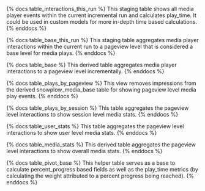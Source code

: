 {% docs table_interactions_this_run %}
This staging table shows all media player events within the current incremental run and calculates play_time. It could be used in custom models for more in-depth time based calculations.
{% enddocs %}

{% docs table_base_this_run %}
This staging table aggregates media player interactions within the current run to a pageview level that is considered a base level for media plays.
{% enddocs %}

{% docs table_base %}
This derived table aggregates media player interactions to a pageview level incrementally.
{% enddocs %}

{% docs table_plays_by_pageview %}
This view removes impressions from the derived snowplow_media_base table for showing pageview level media play events.
{% enddocs %}

{% docs table_plays_by_session %}
This table aggregates the pageview level interactions to show session level media stats.
{% enddocs %}

{% docs table_user_stats %}
This table aggregates the pageview level interactions to show user level media stats.
{% enddocs %}

{% docs table_media_stats %}
This derived table aggregates the pageview level interactions to show overall media stats.
{% enddocs %}

{% docs table_pivot_base %}
This helper table serves as a base to calculate percent_progress based fields as well as the play_time metrics (by calculating the weight attributed to a percent progress being reached).
{% enddocs %}
